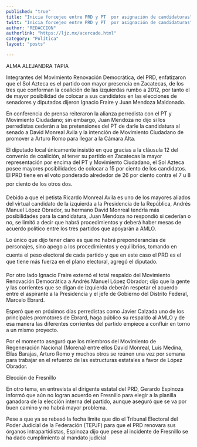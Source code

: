 ```yaml
---
published: "true"
title: "Inicia forcejeo entre PRD y PT  por asignación de candidaturas"
twitt: "Inicia forcejeo entre PRD y PT  por asignación de candidaturas"
author: "REDACCION"
authorlink: "https://ljz.mx/acercade.html"
category: "Política"
layout: "posts"

---
```



  ALMA ALEJANDRA TAPIA



  Integrantes del Movimiento Renovación Democrática, del PRD, enfatizaron que el Sol Azteca es el partido con mayor presencia en Zacatecas, de los tres que conforman la coalición de las izquierdas rumbo a 2012, por tanto el de mayor posibilidad de colocar a sus candidatos en las elecciones de senadores y diputados dijeron Ignacio Fraire y Juan Mendoza Maldonado.



En conferencia de prensa reiteraron la alianza perredista con el PT y Movimiento Ciudadano; sin embargo, Juan Mendoza no dijo si los perredistas cederán a las pretensiones del PT de darle la candidatura al senado a David Monreal Avila y la intención de Movimiento Ciudadano de promover a Arturo Romo para llegar a la Cámara Alta.  

  El diputado local únicamente insistió en que gracias a la cláusula 12 del convenio de coalición, al tener su partido en Zacatecas la mayor representación por encima del PT y Movimiento Ciudadano, el Sol Azteca posee mayores posibilidades de colocar a 15 por ciento de los candidatos. El PRD tiene en el voto ponderado alrededor de 26 por ciento contra el 7 u 8 por ciento de los otros dos.



  Debido a que el petista Ricardo Monreal Avila es uno de los mayores aliados del virtual candidato de la izquierda a la Presidencia de la República, Andrés Manuel López Obrador, su hermano David Monreal tendría más posibilidades para la candidatura, Juan Mendoza no respondió si cederían o no, se limitó a decir que habrá procedimientos y deberá haber mesas de acuerdo político entre los tres partidos que apoyarán a AMLO.



  Lo único que dijo tener claro es que no habrá preponderancias de personajes, sino apego a los procedimientos y equilibrios, tomando en cuenta el peso electoral de cada partido y que en este caso el PRD es el que tiene más fuerza en el plano electoral, agregó el diputado.



  Por otro lado Ignacio Fraire externó el total respaldo del Movimiento Renovación Democrática a Andrés Manuel López Obrador; dijo que la gente y las corrientes que se digan de izquierda deberán respetar el acuerdo entre el aspirante a la Presidencia y el jefe de Gobierno del Distrito Federal, Marcelo Ebrard.



  Esperó que en próximos días perredistas como Javier Calzada uno de los principales promotores de Ebrard, haga público su respaldo al AMLO y de esa manera las diferentes corrientes del partido empiece a confluir en torno a un mismo proyecto.



  Por el momento aseguró que los miembros del Movimiento de Regeneración Nacional (Morena) entre ellos David Monreal, Luis Medina, Elías Barajas, Arturo Romo y muchos otros se reúnen una vez por semana para trabajar en el refuerzo de las estructuras estatales a favor de López Obrador.



  Elección de Fresnillo



  En otro tema, en entrevista el dirigente estatal del PRD, Gerardo Espinoza informó que aún no logran acuerdo en Fresnillo para elegir a la planilla ganadora de la elección interna del partido, aunque aseguró que se va por buen camino y no habrá mayor problema.



  Pese a que ya se rebasó la fecha límite que dio el Tribunal Electoral del Poder Judicial de la Federación (TEPJF) para que el PRD renovara sus órganos intrapartidistas, Espinoza dijo que pese al incidente de Fresnillo se ha dado cumplimiento al mandato judicial

